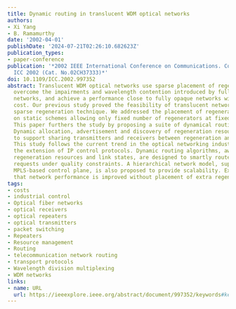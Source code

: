 ```yaml
---
title: Dynamic routing in translucent WDM optical networks
authors:
- Xi Yang
- B. Ramamurthy
date: '2002-04-01'
publishDate: '2024-07-21T02:26:10.682623Z'
publication_types:
- paper-conference
publication: '*2002 IEEE International Conference on Communications. Conference Proceedings.
  ICC 2002 (Cat. No.02CH37333)*'
doi: 10.1109/ICC.2002.997352
abstract: Translucent WDM optical networks use sparse placement of regenerators to
  overcome the impairments and wavelength contention introduced by fully transparent
  networks, and achieve a performance close to fully opaque networks with much less
  cost. Our previous study proved the feasibility of translucent networks using the
  sparse regeneration technique. We addressed the placement of regenerators based
  on static schemes allowing only fixed number of regenerators at fixed locations.
  This paper furthers the study by proposing a suite of dynamical routing schemes.
  Dynamic allocation, advertisement and discovery of regeneration resources are proposed
  to support sharing transmitters and receivers between regeneration and access functions.
  This study follows the current trend in the optical networking industry by utilizing
  the extension of IP control protocols. Dynamic routing algorithms, aware of current
  regeneration resources and link states, are designed to smartly route the connection
  requests under quality constraints. A hierarchical network model, supported by the
  MPLS-based control plane, is also proposed to provide scalability. Experiments show
  that network performance is improved without placement of extra regenerators.
tags:
- costs
- industrial control
- Optical fiber networks
- optical receivers
- optical repeaters
- optical transmitters
- packet switching
- Repeaters
- Resource management
- Routing
- telecommunication network routing
- transport protocols
- Wavelength division multiplexing
- WDM networks
links:
- name: URL
  url: https://ieeexplore.ieee.org/abstract/document/997352/keywords#keywords
---
```


